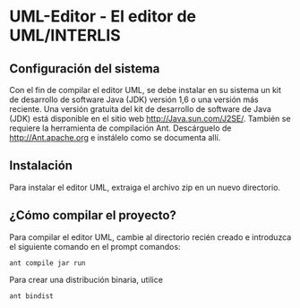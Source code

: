 # UML-Editor - El editor de UML/INTERLIS 

## Configuración del sistema
Con el fin de compilar el editor UML, se debe instalar en su sistema un kit de desarrollo de software Java (JDK) versión 1,6 o una versión más reciente.
Una versión gratuita del kit de desarrollo de software de Java (JDK) está disponible en el sitio web http://Java.sun.com/J2SE/.
También se requiere la herramienta de compilación Ant. Descárguelo de http://Ant.apache.org e instálelo como se documenta allí.

## Instalación
Para instalar el editor UML, extraiga el archivo zip en un nuevo directorio.

## ¿Cómo compilar el proyecto?
Para compilar el editor UML, cambie al directorio recién creado e introduzca el siguiente comando en el prompt comandos:

~~~
ant compile jar run
~~~

Para crear una distribución binaria, utilice
~~~
ant bindist
~~~
